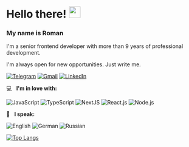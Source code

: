 # Hello there! <img src="https://media.giphy.com/media/hvRJCLFzcasrR4ia7z/giphy.gif" width="30px" height="30px" />

### **My name is Roman**

I'm a senior frontend developer with more than 9 years of professional development.</br>

I'm always open for new opportunities. Just write me.

[![Telegram](https://img.shields.io/badge/-Telegram-1e272e?style=for-the-badge&logo=telegram&logoColor=27A0D9)](https://t.me/nolfex_tg)
[![Gmail](https://img.shields.io/badge/-Gmail-1e272e?style=for-the-badge&logo=Gmail)](mailto:untroman@gmail.com)
[![LinkedIn](https://img.shields.io/badge/-LinkedIn-1e272e?style=for-the-badge&logo=Linkedin)](https://www.linkedin.com/in/roman-unt)

💻  &nbsp; **I'm in love with:**

![JavaScript](https://img.shields.io/badge/-JavaScript-1e272e?style=for-the-badge&logo=JavaScript)
![TypeScript](https://img.shields.io/badge/-TypeScript-1e272e?style=for-the-badge&logo=TypeScript)
![NextJS](https://img.shields.io/badge/-NextJS-1e272e?style=for-the-badge&logo=NextJS)
![React.js](https://img.shields.io/badge/-React.js-1e272e?style=for-the-badge&logo=react)
![Node.js](https://img.shields.io/badge/-Node.js-1e272e?style=for-the-badge&logo=nodedotjs)


💬 &nbsp; **I speak:**

![English](https://img.shields.io/badge/-English_C1-3d1f8f?style=for-the-badge)
![German](https://img.shields.io/badge/-German_B1-008a57?style=for-the-badge)
![Russian](https://img.shields.io/badge/-Russian_C2-b04c00?style=for-the-badge)

[![Top Langs](https://github-readme-stats.vercel.app/api/top-langs/?username=NoflexGit&layout=compact)](https://github.com/NoflexGit/github-readme-stats)
